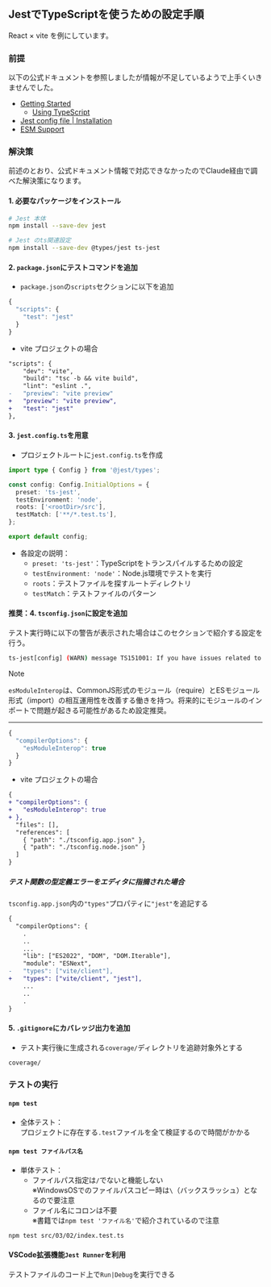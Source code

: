 ## JestでTypeScriptを使うための設定手順
React × vite を例にしています。

### 前提
以下の公式ドキュメントを参照しましたが情報が不足しているようで上手くいきませんでした。

- [Getting Started](https://jestjs.io/docs/getting-started)
    - [Using TypeScript](https://jestjs.io/docs/getting-started#using-typescript)
- [Jest config file | Installation](https://kulshekhar.github.io/ts-jest/docs/getting-started/installation#jest-config-file)
- [ESM Support](https://kulshekhar.github.io/ts-jest/docs/guides/esm-support)

### 解決策
前述のとおり、公式ドキュメント情報で対応できなかったのでClaude経由で調べた解決策になります。

#### 1. 必要なパッケージをインストール 
```bash
# Jest 本体
npm install --save-dev jest

# Jest のts関連設定
npm install --save-dev @types/jest ts-jest
```

#### 2. `package.json`にテストコマンドを追加
- `package.json`の`scripts`セクションに以下を追加
```js
{
  "scripts": {
    "test": "jest"
  }
}
```

- vite プロジェクトの場合
```diff
"scripts": {
    "dev": "vite",
    "build": "tsc -b && vite build",
    "lint": "eslint .",
-   "preview": "vite preview"
+   "preview": "vite preview",
+   "test": "jest"
},
```

#### 3. `jest.config.ts`を用意
- プロジェクトルートに`jest.config.ts`を作成
```ts
import type { Config } from '@jest/types';

const config: Config.InitialOptions = {
  preset: 'ts-jest',
  testEnvironment: 'node',
  roots: ['<rootDir>/src'],
  testMatch: ['**/*.test.ts'],
};

export default config;
```

- 各設定の説明：
    - `preset: 'ts-jest'`：TypeScriptをトランスパイルするための設定
    - `testEnvironment: 'node'`：Node.js環境でテストを実行
    - `roots`：テストファイルを探すルートディレクトリ
    - `testMatch`：テストファイルのパターン

#### 推奨：4. `tsconfig.json`に設定を追加
テスト実行時に以下の警告が表示された場合はこのセクションで紹介する設定を行う。

```bash
ts-jest[config] (WARN) message TS151001: If you have issues related to imports, you should consider setting `esModuleInterop` to `true` in your TypeScript configuration file (usually `tsconfig.json`). See https://blogs.msdn.microsoft.com/typescript/2018/01/31/announcing-typescript-2-7/#easier-ecmascript-module-interoperability for more information.
```

> [!NOTE]
> `esModuleInterop`は、CommonJS形式のモジュール（require）とESモジュール形式（import）の相互運用性を改善する働きを持つ。将来的にモジュールのインポートで問題が起きる可能性があるため設定推奨。

---

```ts
{
  "compilerOptions": {
    "esModuleInterop": true
  }
}
```

- vite プロジェクトの場合
```diff
{
+ "compilerOptions": {
+   "esModuleInterop": true
+ },
  "files": [],
  "references": [
    { "path": "./tsconfig.app.json" },
    { "path": "./tsconfig.node.json" }
  ]
}
```

##### テスト関数の型定義エラーをエディタに指摘された場合
`tsconfig.app.json`内の`"types"`プロパティに`"jest"`を追記する
```diff
{
  "compilerOptions": {
    .
    ..
    ...
    "lib": ["ES2022", "DOM", "DOM.Iterable"],
    "module": "ESNext",
-   "types": ["vite/client"],
+   "types": ["vite/client", "jest"],
    ...
    ..
    .
}
```

#### 5. `.gitignore`にカバレッジ出力を追加
- テスト実行後に生成される`coverage/`ディレクトリを追跡対象外とする
```bash
coverage/
```

### テストの実行
#### `npm test`
- 全体テスト：<br>
プロジェクトに存在する`.test`ファイルを全て検証するので時間がかかる

#### `npm test ファイルパス名`
- 単体テスト：
    - ファイルパス指定は`/`でないと機能しない<br>
    ※WindowsOSでのファイルパスコピー時は`\`（バックスラッシュ）となるので要注意
    - ファイル名にコロンは不要<br>
    ※書籍では`npm test 'ファイル名'`で紹介されているので注意

```bash
npm test src/03/02/index.test.ts
```

#### VSCode拡張機能`Jest Runner`を利用
テストファイルのコード上で`Run|Debug`を実行できる
